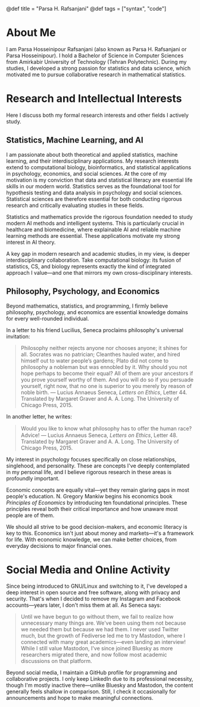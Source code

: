 @def title = "Parsa H. Rafsanjani"
@def tags = ["syntax", "code"]

# About Me

I am Parsa Hosseinipour Rafsanjani (also known as Parsa H. Rafsanjani or Parsa Hosseinipour).
I hold a Bachelor of Science in Computer Sciences from Amirkabir University of Technology (Tehran Polytechnic).
During my studies, I developed a strong passion for statistics and data science,
which motivated me to pursue collaborative research in mathematical statistics.

# Research and Intellectual Interests

Here I discuss both my formal research interests and other fields I actively study.

## Statistics, Machine Learning, and AI

I am passionate about both theoretical and applied statistics, machine learning, and their interdisciplinary applications.
My research interests extend to computational biology, bioinformatics, and statistical applications in psychology, economics, and social sciences.
At the core of my motivation is my conviction that data and statistical literacy are essential life skills in our modern world.
Statistics serves as the foundational tool for hypothesis testing and data analysis in psychology and social sciences.
Statistical sciences are therefore essential for both conducting rigorous research and critically evaluating studies in these fields.

Statistics and mathematics provide the rigorous foundation needed to study modern AI methods and intelligent systems.
This is particularly crucial in healthcare and biomedicine,
where explainable AI and reliable machine learning methods are essential.
These applications motivate my strong interest in AI theory.

A key gap in modern research and academic studies, in my view, is deeper interdisciplinary collaboration.
Take computational biology: its fusion of statistics, CS, and biology represents exactly the kind of integrated approach I value—and one that mirrors my own cross-disciplinary interests.

## Philosophy, Psychology, and Economics

Beyond mathematics, statistics, and programming, I firmly believe philosophy, psychology, and economics are essential knowledge domains for every well-rounded individual.

In a letter to his friend Lucilius, Seneca proclaims philosophy's universal invitation:
> Philosophy neither rejects anyone nor chooses anyone; it shines
> for all. Socrates was no patrician; Cleanthes hauled water, and hired
> himself out to water people’s gardens; Plato did not come to philosophy
> a nobleman but was ennobled by it. Why should you not hope
> perhaps to become their equal? All of them are your ancestors if you
> prove yourself worthy of them. And you will do so if you persuade
> yourself, right now, that no one is superior to you merely by reason
> of noble birth.
― Lucius Annaeus Seneca, *Letters on Ethics*, Letter 44. Translated by Margaret Graver and A. A. Long. The University of Chicago Press, 2015.

In another letter, he writes:
> Would you like to know what philosophy has to oﬀer the human race? Advice!
― Lucius Annaeus Seneca, *Letters on Ethics*, Letter 48. Translated by Margaret Graver and A. A. Long. The University of Chicago Press, 2015.

My interest in psychology focuses specifically on close relationships, singlehood, and personality. These are concepts I've deeply contemplated in my personal life, and I believe rigorous research in these areas is profoundly important.

Economic concepts are equally vital—yet they remain glaring gaps in most people's education.
N. Gregory Mankiw begins his economics book *Principles of Economics* by introducing ten foundational principles. These principles reveal both their critical importance and how unaware most people are of them.

We should all strive to be good decision-makers, and economic literacy is key to this. Economics isn't just about money and markets—it's a framework for life. With economic knowledge, we can make better choices, from everyday decisions to major financial ones.

# Social Media and Online Activity

Since being introduced to GNU/Linux and switching to it, I've developed a deep interest in open source and free software, along with privacy and security.
That's when I decided to remove my Instagram and Facebook accounts—years later, I don't miss them at all.
As Seneca says:
> Until we have begun to go without them, we fail to realize how unnecessary many things are. We've been using them not because we needed them but because we had them.
I never used Twitter much, but the growth of Fediverse led me to try Mastodon, where I connected with many great academics—even landing an interview!
While I still value Mastodon, I've since joined Bluesky as more researchers migrated there, and now follow most academic discussions on that platform.

Beyond social media, I maintain a GitHub profile for programming and collaborative projects.
I only keep LinkedIn due to its professional necessity, though I'm mostly inactive there—unlike Bluesky and Mastodon, the content generally feels shallow in comparison.
Still, I check it occasionally for announcements and hope to make meaningful connections.